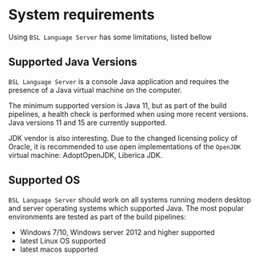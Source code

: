 # System requirements

Using `BSL Language Server` has some limitations, listed bellow

## Supported Java Versions

`BSL Language Server` is a console Java application and requires the presence of a Java virtual machine on the computer.

The minimum supported version is Java 11, but as part of the build pipelines, a health check is performed when using more recent versions. Java versions 11 and 15 are currently supported.

JDK vendor is also interesting. Due to the changed licensing policy of Oracle, it is recommended to use open implementations of the `OpenJDK` virtual machine: AdoptOpenJDK, Liberica JDK.

## Supported OS

`BSL Language Server` should work on all systems running modern desktop and server operating systems which supported Java. The most popular environments are tested as part of the build pipelines:

- Windows 7/10, Windows server 2012 and higher supported
- latest Linux OS supported
- latest macos supported
